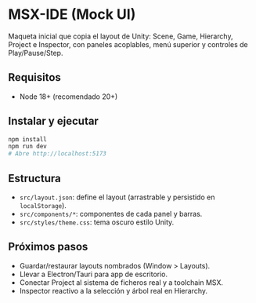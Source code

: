 # MSX-IDE (Mock UI)

Maqueta inicial que copia el layout de Unity: Scene, Game, Hierarchy, Project e Inspector, con paneles acoplables, menú superior y controles de Play/Pause/Step.

## Requisitos
- Node 18+ (recomendado 20+)

## Instalar y ejecutar
```bash
npm install
npm run dev
# Abre http://localhost:5173
```

## Estructura
- `src/layout.json`: define el layout (arrastrable y persistido en `localStorage`).
- `src/components/*`: componentes de cada panel y barras.
- `src/styles/theme.css`: tema oscuro estilo Unity.

## Próximos pasos
- Guardar/restaurar layouts nombrados (Window > Layouts).
- Llevar a Electron/Tauri para app de escritorio.
- Conectar Project al sistema de ficheros real y a toolchain MSX.
- Inspector reactivo a la selección y árbol real en Hierarchy.